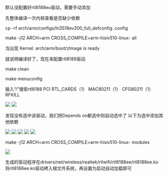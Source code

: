 默认没配置好rtl8188eu驱动，需要手动添加


先整体编译一次内核查看是否缺少依赖


cp -rf arch/arm/configs/hi3518ev200_full_defconfig .config


make -j12 ARCH=arm CROSS_COMPILE=arm-hisiv510-linux- all


当出现 Kernel: arch/arm/boot/zImage is ready


就说明编译好了，现在来配置rtl8188驱动

make clean

make menuconfig


输入“/”搜索rtl8188
PCI
RTL_CARDS（1）   MAC80211（1） CFG80211（1） RFKILL

![](http://43.128.1.154/img/1.png)
![](http://43.128.1.154/img/2.png)

发现没有选中该驱动，我们把Depends on都选中则自动选中了
以下为选中添加其他依赖

![](http://43.128.1.154/img/3.png)
![](http://43.128.1.154/img/4.png)
![](http://43.128.1.154/img/5.png)
![](http://43.128.1.154/img/6.png)
![](http://43.128.1.154/img/7.png)


make -j12 ARCH=arm CROSS_COMPILE=arm-hisiv510-linux- modules


![](http://43.128.1.154/img/8.png)


生成的驱动程序在drivers/net/wireless/realtek/rtlwifi/rtl8188ee/rtl8188ee.ko
将rtl8188ee.ko驱动拷入根文件系统，再设置为启动自动加载即可

